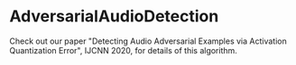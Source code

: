 # AdversarialAudioDetection

Check out our paper "Detecting Audio Adversarial Examples via Activation Quantization Error", IJCNN 2020, for details of this algorithm.
